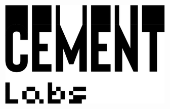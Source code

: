 <div align="center">
  <picture>
    <source
      media="(prefers-color-scheme: dark)"
      srcset="../artwork/Cement%20Labs%20Logo%20White.png"
      />
    <img
      src="../artwork/Cement%20Labs%20Logo%20Black.png"
      />
  </picture>
</div>
